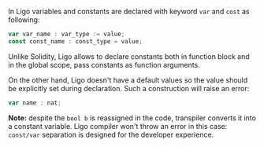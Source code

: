 In Ligo variables and constants are declared with keyword `var` and `cost`  as following:
```jsx
var var_name : var_type := value;
const const_name : const_type = value;
```

Unlike Solidity, Ligo allows to declare constants both in function block and in the global scope, pass constants as function arguments. 

On the other hand, Ligo doesn't have a default values so the value should be explicitly set during declaration. Such a construction will raise an error:

```jsx
var name : nat;
```
    
**Note:** despite the `bool b` is reassigned in the code, transpiler converts it into a constant variable. Ligo compiler won't throw an error in this case: `const/var` separation is designed for the developer experience.
